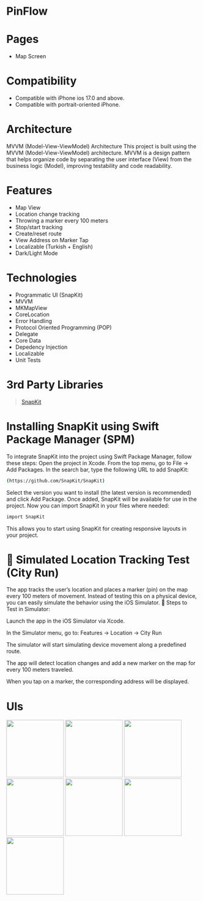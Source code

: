 # PinFlow

# Pages
- Map Screen

# Compatibility
- Compatible with iPhone ios 17.0 and above.
- Compatible with portrait-oriented iPhone.

# Architecture
MVVM (Model-View-ViewModel) Architecture
This project is built using the MVVM (Model-View-ViewModel) architecture. MVVM is a design pattern that helps organize code by separating the user interface (View) from the business logic (Model), improving testability and code readability.

# Features
- Map View
- Location change tracking
- Throwing a marker every 100 meters
- Stop/start tracking
- Create/reset route
- View Address on Marker Tap
- Localizable (Turkish + English)
- Dark/Light Mode

# Technologies
- Programmatic UI (SnapKit)
- MVVM
- MKMapView
- CoreLocation
- Error Handling
- Protocol Oriented Programming (POP)
- Delegate
- Core Data
- Depedency Injection
- Localizable
- Unit Tests

  
# 3rd Party Libraries
> <a href="https://github.com/SnapKit/SnapKit.git">SnapKit</a>

# Installing SnapKit using Swift Package Manager (SPM)
To integrate SnapKit into the project using Swift Package Manager, follow these steps:
Open the project in Xcode.
From the top menu, go to File -> Add Packages.
In the search bar, type the following URL to add SnapKit:
```bash
(https://github.com/SnapKit/SnapKit)
```
Select the version you want to install (the latest version is recommended) and click Add Package.
Once added, SnapKit will be available for use in the project.
Now you can import SnapKit in your files where needed:
```bash
import SnapKit
```
This allows you to start using SnapKit for creating responsive layouts in your project.

# 🧪 Simulated Location Tracking Test (City Run)
The app tracks the user’s location and places a marker (pin) on the map every 100 meters of movement. Instead of testing this on a physical device, you can easily simulate the behavior using the iOS Simulator.
🔧 Steps to Test in Simulator:

Launch the app in the iOS Simulator via Xcode.

In the Simulator menu, go to:
Features → Location → City Run

The simulator will start simulating device movement along a predefined route.

The app will detect location changes and add a new marker on the map for every 100 meters traveled.

When you tap on a marker, the corresponding address will be displayed.

# UIs
<img src="https://github.com/user-attachments/assets/47462391-0fe9-4eb7-a46f-916f14490967" width="150">
<img src="https://github.com/user-attachments/assets/4ac6a3ca-f8d1-4c18-92ed-bf38fa67f646" width="150">
<img src="https://github.com/user-attachments/assets/b22dd48b-0c18-404c-b12e-bfa05ea7282f" width="150">
<img src="https://github.com/user-attachments/assets/768b3583-889a-44f1-99d4-cfd4b064454e" width="150">
<img src="https://github.com/user-attachments/assets/89b4b776-b170-4bc9-aa95-fd76b08e1d3e" width="150">
<img src="https://github.com/user-attachments/assets/105d49f5-6f17-4835-ae73-45fc28ad1852" width="150">
<img src="https://github.com/user-attachments/assets/c364f018-3d04-4c2d-bb7c-6beebaf05b72" width="150">
